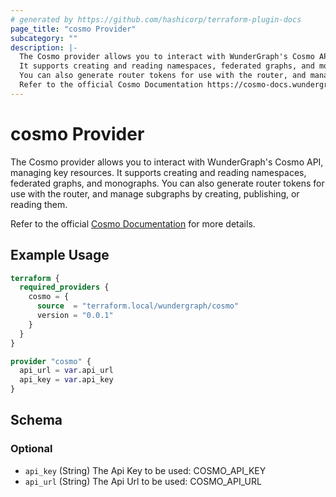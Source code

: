 ```yaml
---
# generated by https://github.com/hashicorp/terraform-plugin-docs
page_title: "cosmo Provider"
subcategory: ""
description: |-
  The Cosmo provider allows you to interact with WunderGraph's Cosmo API, managing key resources.
  It supports creating and reading namespaces, federated graphs, and monographs.
  You can also generate router tokens for use with the router, and manage subgraphs by creating, publishing, or reading them.
  Refer to the official Cosmo Documentation https://cosmo-docs.wundergraph.com/ for more details.
---
```


# cosmo Provider

The Cosmo provider allows you to interact with WunderGraph's Cosmo API, managing key resources. 
It supports creating and reading namespaces, federated graphs, and monographs. 
You can also generate router tokens for use with the router, and manage subgraphs by creating, publishing, or reading them. 

Refer to the official [Cosmo Documentation](https://cosmo-docs.wundergraph.com/) for more details.

## Example Usage

```terraform
terraform {
  required_providers {
    cosmo = {
      source  = "terraform.local/wundergraph/cosmo"
      version = "0.0.1"
    }
  }
}

provider "cosmo" {
  api_url = var.api_url
  api_key = var.api_key
}
```

<!-- schema generated by tfplugindocs -->
## Schema

### Optional

- `api_key` (String) The Api Key to be used: COSMO_API_KEY
- `api_url` (String) The Api Url to be used: COSMO_API_URL
